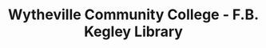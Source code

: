 ---
layout: repo
title: "Wytheville Community College - F.B. Kegley Library"
id: 16781
permalink: repos/16781/
---